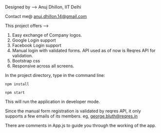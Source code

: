 Designed by -->
Anuj Dhillon,
IIT Delhi

Contact me@ anuj.dhillon.14@gmail.com

This project offers -->

1. Easy exchange of Company logos.
2. Google Login support
3. Facebook Login support
4. Manual login with validated forms. API used as of now is Reqres API for validation.
5. Bootstrap css
6. Responsive across all screens.

In the project directory, type in the command line:

 `npm install`

 `npm start`

This will run the application in developer mode.

Since the manual form registration is validated by reqres API, it only supports a few emails of its members. eg, george.bluth@reqres.in

There are comments in App.js to guide you through the working of the app.









